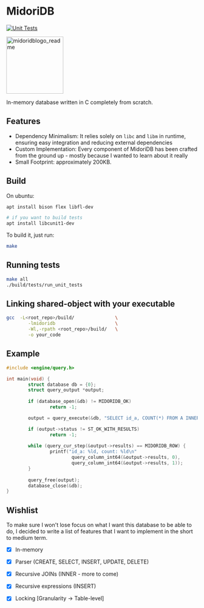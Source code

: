 # MidoriDB
[![Unit Tests](https://github.com/PauloMigAlmeida/MidoriDB/actions/workflows/tests.yml/badge.svg)](https://github.com/PauloMigAlmeida/MidoriDB/actions/workflows/tests.yml)

<img src="https://github.com/PauloMigAlmeida/MidoriDB/assets/1011868/3356dfb3-e62c-4019-a43e-afe1a25b457a" alt="midoridblogo_readme" width="150">

In-memory database written in C completely from scratch.

## Features

* Dependency Minimalism: It relies solely on `libc` and `libm` in runtime, ensuring easy integration and reducing external dependencies
* Custom Implementation: Every component of MidoriDB has been crafted from the ground up - mostly because I wanted to learn about it really
* Small Footprint: approximately 200KB.


## Build

On ubuntu:

```bash
apt install bison flex libfl-dev

# if you want to build tests
apt install libcunit1-dev
```

To build it, just run: 

```bash
make
```

## Running tests

```bash
make all
./build/tests/run_unit_tests
```

## Linking shared-object with your executable

```bash
gcc  -L<root_repo>/build/               \
        -lmidoridb                      \
        -Wl,-rpath <root_repo>/build/	\
        -o your_code
```

## Example

```C
#include <engine/query.h>

int main(void) {
        struct database db = {0};
        struct query_output *output;
        
        if (database_open(&db) != MIDORIDB_OK)
                return -1;        

        output = query_execute(&db, "SELECT id_a, COUNT(*) FROM A INNER JOIN B ON A.id_a = B.id_b GROUP BY id_a;");        

        if (output->status != ST_OK_WITH_RESULTS)
                return -1;
        
        while (query_cur_step(&output->results) == MIDORIDB_ROW) {
                printf("id_a: %ld, count: %ld\n"
                        query_column_int64(&output->results, 0),
                        query_column_int64(&output->results, 1));
        }        
        
        query_free(output);
        database_close(&db);
}
```

## Wishlist
To make sure I won't lose focus on what I want this database to be able to do, I decided to write a list of features
that I want to implement in the short to medium term.

- [x] In-memory
- [x] Parser (CREATE, SELECT, INSERT, UPDATE, DELETE)
- [x] Recursive JOINs (INNER - more to come)
- [x] Recursive expressions (INSERT)
- [X] Locking [Granularity -> Table-level]


